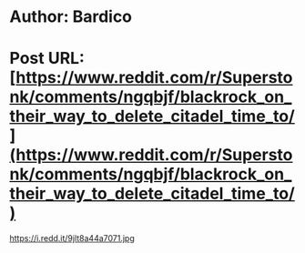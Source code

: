 # Author: Bardico
# Post URL: [https://www.reddit.com/r/Superstonk/comments/ngqbjf/blackrock_on_their_way_to_delete_citadel_time_to/](https://www.reddit.com/r/Superstonk/comments/ngqbjf/blackrock_on_their_way_to_delete_citadel_time_to/)


https://i.redd.it/9jlt8a44a7071.jpg